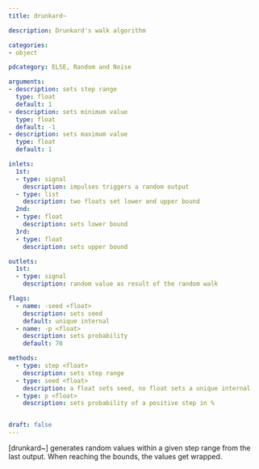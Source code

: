 ```yaml
---
title: drunkard~

description: Drunkard's walk algorithm

categories:
- object

pdcategory: ELSE, Random and Noise

arguments:
- description: sets step range
  type: float
  default: 1
- description: sets minimum value
  type: float
  default: -1
- description: sets maximum value
  type: float
  default: 1

inlets:
  1st:
  - type: signal
    description: impulses triggers a random output
  - type: list
    description: two floats set lower and upper bound
  2nd:
  - type: float
    description: sets lower bound
  3rd:
  - type: float
    description: sets upper bound

outlets:
  1st:
  - type: signal
    description: random value as result of the random walk

flags:
  - name: -seed <float>
    description: sets seed
    default: unique internal
  - name: -p <float>
    description: sets probability
    default: 70

methods:
  - type: step <float>
    description: sets step range
  - type: seed <float>
    description: a float sets seed, no float sets a unique internal
  - type: p <float>
    description: sets probability of a positive step in %


draft: false
---
```


[drunkard~] generates random values within a given step range from the last output. When reaching the bounds, the values get wrapped.

